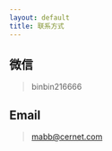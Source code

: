 ```yaml
---
layout: default
title: 联系方式
---
```


## [](#header-2)微信

> binbin216666

## [](#header-2)Email

> mabb@cernet.com